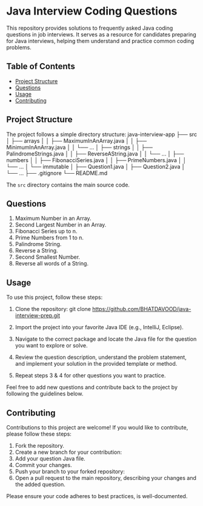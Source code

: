 # Java Interview Coding Questions

This repository provides solutions to frequently asked Java coding questions in job interviews. It serves as a resource for candidates preparing for Java interviews, helping them understand and practice common coding problems.

## Table of Contents

- [Project Structure](#project-structure)
- [Questions](#questions)
- [Usage](#usage)
- [Contributing](#contributing)



## Project Structure

The project follows a simple directory structure:
java-interview-app
├── src
│ ├── arrays
│ │ ├── MaximumInAnArray.java
│ │ ├── MinimumInAnArray.java
│ │ └── ...
│ ├── strings
│ │ ├── PalindromeStrings.java
│ │ ├── ReverseAString.java
│ │ └── ...
│ ├── numbers
│ │ ├── FibonacciSeries.java
│ │ ├── PrimeNumbers.java
│ │ └── ...
│ └── immutable
│ ├── Question1.java
│ ├── Question2.java
│ └── ...
├── .gitignore
└── README.md


The `src` directory contains the main source code.

## Questions
1. Maximum Number in an Array.
2. Second Largest Number in an Array.
3. Fibonacci Series up to n.
4. Prime Numbers from 1 to n.
5. Palindrome String.
6. Reverse a String.
7. Second Smallest Number.
8. Reverse all words of a String.

## Usage

To use this project, follow these steps:

1. Clone the repository:
git clone https://github.com/BHATDAVOOD/java-interview-prep.git

2. Import the project into your favorite Java IDE (e.g., IntelliJ, Eclipse).
3. Navigate to the correct package and locate the Java file for the question you want to explore or solve.
4. Review the question description, understand the problem statement, and implement your solution in the provided template or method.
5. Repeat steps 3 & 4 for other questions you want to practice.

Feel free to add new questions and contribute back to the project by following the guidelines below.

## Contributing

Contributions to this project are welcome! If you would like to contribute, please follow these steps:

1. Fork the repository.
2. Create a new branch for your contribution:
3. Add your question Java file.
4. Commit your changes.
5. Push your branch to your forked repository:
6. Open a pull request to the main repository, describing your changes and the added question.

Please ensure your code adheres to best practices, is well-documented.










